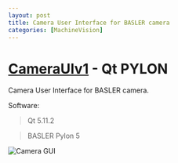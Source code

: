 ```yaml
---
layout: post
title: Camera User Interface for BASLER camera
categories: [MachineVision]
---
```


# [CameraUIv1](https://codeleccz.github.io/CameraUIv1/) - Qt PYLON

Camera User Interface for BASLER camera.

Software:

> Qt 5.11.2

> BASLER Pylon 5

![Camera GUI](https://codeleccz.github.io/CameraUIv1/Qt%20Pylon.png)
